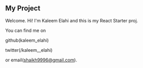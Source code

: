 My Project
---

Welcome.
Hi! I'm Kaleem Elahi and this is my React Starter proj.

You can find me on

github(kaleem_elahi)

twitter(/kaleem__elahi)

or email(shaikh9996@gmail.com).